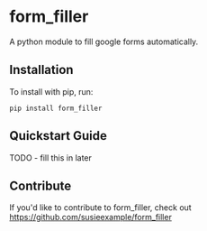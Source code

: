 form_filler
======

A python module to fill google forms automatically.

Installation
------------

To install with pip, run:

    pip install form_filler

Quickstart Guide
----------------

TODO - fill this in later

Contribute
----------

If you'd like to contribute to form_filler, check out https://github.com/susieexample/form_filler
